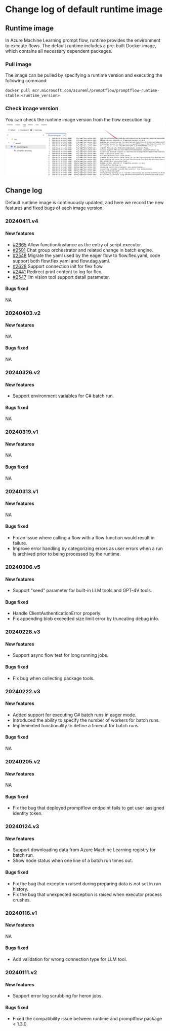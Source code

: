 # Change log of default runtime image
## Runtime image
In Azure Machine Learning prompt flow, runtime provides the environment to execute flows. The default runtime includes a pre-built Docker image, which contains all necessary dependent packages.

### Pull image
The image can be pulled by specifying a runtime version and executing the following command:
```
docker pull mcr.microsoft.com/azureml/promptflow/promptflow-runtime-stable:<runtime_version>
```

### Check image version
You can check the runtime image version from the flow execution log:
![img](../../media/cloud/runtime-change-log/runtime-version.png)

## Change log
Default runtime image is continuously updated, and here we record the new features and fixed bugs of each image version.

### 20240411.v4

#### New features
- [#2665](https://github.com/microsoft/promptflow/pull/2665) Allow function/instance as the entry of script executor.
- [#2591](https://github.com/microsoft/promptflow/pull/2591) Chat group orchestrator and related change in batch engine.
- [#2548](https://github.com/microsoft/promptflow/pull/2548) Migrate the yaml used by the eager flow to flow.flex.yaml, code support both flow.flex.yaml and flow.dag.yaml.
- [#2628](https://github.com/microsoft/promptflow/pull/2628) Support connection init for flex flow.
- [#2441](https://github.com/microsoft/promptflow/pull/2441) Redirect print content to log for flex.
- [#2547](https://github.com/microsoft/promptflow/pull/2547) llm vision tool support detail parameter.

#### Bugs fixed
NA

### 20240403.v2

#### New features
NA

#### Bugs fixed
NA


### 20240326.v2

#### New features
- Support environment variables for C# batch run.

#### Bugs fixed
NA


### 20240319.v1

#### New features
NA

#### Bugs fixed
NA


### 20240313.v1

#### New features
NA

#### Bugs fixed
- Fix an issue where calling a flow with a flow function would result in failure.
- Improve error handling by categorizing errors as user errors when a run is archived prior to being processed by the runtime.


### 20240306.v5

#### New features
- Support "seed" parameter for built-in LLM tools and GPT-4V tools.

#### Bugs fixed
- Handle ClientAuthenticationError properly.
- Fix appending blob exceeded size limit error by truncating debug info.


### 20240228.v3

#### New features
- Support async flow test for long running jobs.

#### Bugs fixed
- Fix bug when collecting package tools.


### 20240222.v3

#### New features
- Added support for executing C# batch runs in eager mode.
- Introduced the ability to specify the number of workers for batch runs.
- Implemented functionality to define a timeout for batch runs.

#### Bugs fixed
NA

### 20240205.v2

#### New features
NA

#### Bugs fixed
- Fix the bug that deployed promptflow endpoint fails to get user assigned identity token.

### 20240124.v3

#### New features
- Support downloading data from Azure Machine Learning registry for batch run.
- Show node status when one line of a batch run times out.

#### Bugs fixed
- Fix the bug that exception raised during preparing data is not set in run history.
- Fix the bug that unexpected exception is raised when executor process crushes.

### 20240116.v1

#### New features
NA

#### Bugs fixed
- Add validation for wrong connection type for LLM tool.

### 20240111.v2

#### New features
- Support error log scrubbing for heron jobs.

#### Bugs fixed
- Fixed the compatibility issue between runtime and promptflow package < 1.3.0
